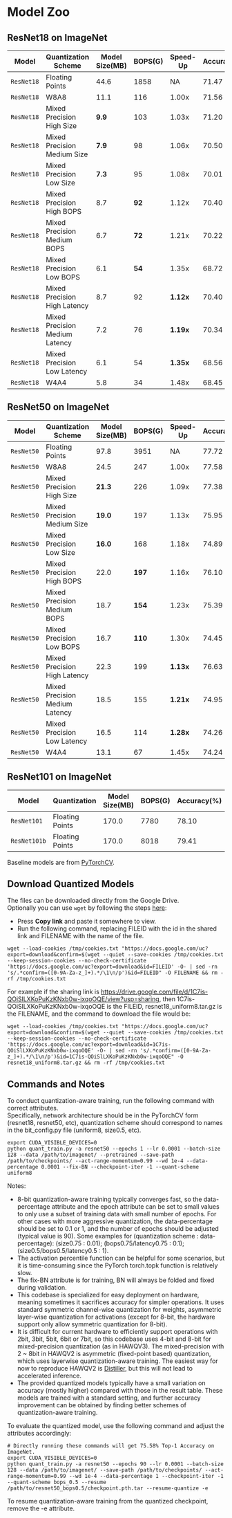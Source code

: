 # Model Zoo

## ResNet18 on ImageNet 
Model | Quantization Scheme | Model Size(MB) | BOPS(G) | Speed-Up | Accuracy(%) | Download
---|---|---|---|---|---|---
`ResNet18` | Floating Points                 | 44.6    | 1858   | NA        | 71.47 | [resnet18_baseline](https://drive.google.com/file/d/1C7is-QOiSlLXKoPuKzKNxb0w-ixqoOQE/view?usp=sharing)
`ResNet18` | W8A8                            | 11.1    | 116    | 1.00x     | 71.56 | [resnet18_uniform8](https://drive.google.com/file/d/1CLAd3LhiRVYwiBZRuUJgrzrrPFfLvfWG/view?usp=sharing)
`ResNet18` | Mixed Precision High Size       | **9.9** | 103    | 1.03x     | 71.20 | [resnet18_size0.75](https://drive.google.com/file/d/1Fjm1Wruo773e3-jTIGahUWWQbmqGyMLO/view?usp=sharing)
`ResNet18` | Mixed Precision Medium Size     | **7.9** | 98     | 1.06x     | 70.50 | [resnet18_size0.5](https://drive.google.com/file/d/1EGH76MRLckRtRXqWZHJ_I5DW5UQ-C8iA/view?usp=sharing)
`ResNet18` | Mixed Precision Low Size        | **7.3** | 95     | 1.08x     | 70.01 | [resnet18_size0.25](https://drive.google.com/file/d/1Eq9tmF8XlxOQGNMOuvc5rTPV0N4Ov-4C/view?usp=sharing)
`ResNet18` | Mixed Precision High BOPS       | 8.7     | **92** | 1.12x     | 70.40 | [resnet18_bops0.75](https://drive.google.com/file/d/1F-pcK-AMCNcPAOydmhJN5aiDGGaEk-q7/view?usp=sharing)
`ResNet18` | Mixed Precision Medium BOPS     | 6.7     | **72** | 1.21x     | 70.22 | [resnet18_bops0.5](https://drive.google.com/file/d/1DbDXYdulvvb9YOG1fRSrCVPvry_Reu8z/view?usp=sharing)
`ResNet18` | Mixed Precision Low BOPS        | 6.1     | **54** | 1.35x     | 68.72 | [resnet18_bops0.25](https://drive.google.com/file/d/1G9UgvLB3KuDyqNj4xV7DFiHjfXtULPJI/view?usp=sharing)
`ResNet18` | Mixed Precision High Latency    | 8.7     | 92     | **1.12x** | 70.40 | [resnet18_latency0.75](https://drive.google.com/file/d/1FcDVQT-p314lDq-URbHbLCSkGnWrd_vT/view?usp=sharing)
`ResNet18` | Mixed Precision Medium Latency  | 7.2     | 76     | **1.19x** | 70.34 | [resnet18_latency0.5](https://drive.google.com/file/d/1EfpPjgx-q5IS9rDP1irrdQtMvBodkDei/view?usp=sharing)
`ResNet18` | Mixed Precision Low Latency     | 6.1     | 54     | **1.35x** | 68.56 | [resnet18_latency0.25](https://drive.google.com/file/d/1FwC7Sjp9lFW6dLdnyb9O4Re7OLkUpkPy/view?usp=sharing)
`ResNet18` | W4A4                            | 5.8     | 34     | 1.48x     | 68.45 | [resnet18_uniform4](https://drive.google.com/file/d/1D4DPcW2s9QmSnKzUgcjH-2eYO8zpDRIL/view?usp=sharing)

## ResNet50 on ImageNet
Model | Quantization Scheme | Model Size(MB) | BOPS(G) | Speed-Up | Accuracy(%) | Download
---|---|---|---|---|---|---
`ResNet50` | Floating Points                 | 97.8     | 3951     | NA        | 77.72 | [resnet50_baseline](https://drive.google.com/file/d/1CE4b05gwMzDqcdpwHLFC2BM0841qKJp8/view?usp=sharing)
`ResNet50` | W8A8                            | 24.5     | 247      | 1.00x     | 77.58 | [resnet50_uniform8](https://drive.google.com/file/d/1CID7aId-SL8edGx8j5-Lsup_GqW3OX7-/view?usp=sharing)
`ResNet50` | Mixed Precision High Size       | **21.3** | 226      | 1.09x     | 77.38 | [resnet50_size0.75](https://drive.google.com/file/d/1GtYgWFQrWfmn-23pFrZlxmBtuDCRG5Zs/view?usp=sharing)
`ResNet50` | Mixed Precision Medium Size     | **19.0** | 197      | 1.13x     | 75.95 | [resnet50_size0.5](https://drive.google.com/file/d/1DnnRL9Q9SJ6BA5M98zGxcKrrAKClDdfJ/view?usp=sharing)
`ResNet50` | Mixed Precision Low Size        | **16.0** | 168      | 1.18x     | 74.89 | [resnet50_size0.25](https://drive.google.com/file/d/1H_rLcaOobHCASSxLD5F6ho5rKNvBqAOo/view?usp=sharing)
`ResNet50` | Mixed Precision High BOPS       | 22.0     | **197**  | 1.16x     | 76.10 | [resnet50_bops0.75](https://drive.google.com/file/d/1H5947bedQ1rCGzdKpSCJjIxysJUBznOE/view?usp=sharing)
`ResNet50` | Mixed Precision Medium BOPS     | 18.7     | **154**  | 1.23x     | 75.39 | [resnet50_bops0.5](https://drive.google.com/file/d/1DNUkyavD10saZw9_7TzJhEy0NFPhSVZr/view?usp=sharing)
`ResNet50` | Mixed Precision Low BOPS        | 16.7     | **110**  | 1.30x     | 74.45 | [resnet50_bops0.25](https://drive.google.com/file/d/1G_JQJgGTDYQN5atmcyjDsJZV5zkH8GWw/view?usp=sharing)
`ResNet50` | Mixed Precision High Latency    | 22.3     | 199      | **1.13x** | 76.63 | [resnet50_latency0.75](https://drive.google.com/file/d/1HBQhrTplhOHft43WEifaq35dfUftP5tJ/view?usp=sharing)
`ResNet50` | Mixed Precision Medium Latency  | 18.5     | 155      | **1.21x** | 74.95 | [resnet50_latency0.5](https://drive.google.com/file/d/1GbviN74Z806jyDusohusEjgKuqIyAc5s/view?usp=sharing)
`ResNet50` | Mixed Precision Low Latency     | 16.5     | 114      | **1.28x** | 74.26 | [resnet50_latency0.25](https://drive.google.com/file/d/1HuMaFhL1GV3XiYt9fLncZf6QruL7eGif/view?usp=sharing)
`ResNet50` | W4A4                            | 13.1     | 67       | 1.45x     | 74.24 | [resnet50_uniform4](https://drive.google.com/file/d/1DDis-8C-EupCRj-ExH58ldSv-tG2RXyf/view?usp=sharing)

## ResNet101 on ImageNet
Model | Quantization | Model Size(MB) | BOPS(G) | Accuracy(%) | Download
---|---|---|---|---|---
`ResNet101` | Floating Points | 170.0 | 7780 | 78.10 | [resnet101_baseline](https://drive.google.com/file/d/1GDliS9_HdQ75eH2G1bCivfQL4FTI4euF/view?usp=sharing)
`ResNet101b` | Floating Points | 170.0 | 8018 | 79.41 | [resnet101b_baseline](https://drive.google.com/file/d/1GPBBpi3wAko4wHWt8ZBOJj7RALW1_K1p/view?usp=sharing)

Baseline models are from [PyTorchCV](https://pypi.org/project/pytorchcv/).

## Download Quantized Models
The files can be downloaded directly from the Google Drive. \
Optionally you can use `wget` by following the steps [here](https://medium.com/@acpanjan/download-google-drive-files-using-wget-3c2c025a8b99):
* Press **Copy link** and paste it somewhere to view.
* Run the following command, replacing FILEID with the id in the shared link and FILENAME with the name of the file.
~~~~
wget --load-cookies /tmp/cookies.txt "https://docs.google.com/uc?export=download&confirm=$(wget --quiet --save-cookies /tmp/cookies.txt --keep-session-cookies --no-check-certificate 'https://docs.google.com/uc?export=download&id=FILEID' -O- | sed -rn 's/.*confirm=([0-9A-Za-z_]+).*/\1\n/p')&id=FILEID" -O FILENAME && rm -rf /tmp/cookies.txt
~~~~
For example if the sharing link is https://drive.google.com/file/d/1C7is-QOiSlLXKoPuKzKNxb0w-ixqoOQE/view?usp=sharing, then 1C7is-QOiSlLXKoPuKzKNxb0w-ixqoOQE is the FILEID, resnet18_uniform8.tar.gz is the FILENAME, and the command to download the file would be:
~~~~
wget --load-cookies /tmp/cookies.txt "https://docs.google.com/uc?export=download&confirm=$(wget --quiet --save-cookies /tmp/cookies.txt --keep-session-cookies --no-check-certificate 'https://docs.google.com/uc?export=download&id=1C7is-QOiSlLXKoPuKzKNxb0w-ixqoOQE' -O- | sed -rn 's/.*confirm=([0-9A-Za-z_]+).*/\1\n/p')&id=1C7is-QOiSlLXKoPuKzKNxb0w-ixqoOQE" -O resnet18_uniform8.tar.gz && rm -rf /tmp/cookies.txt
~~~~

## Commands and Notes
To conduct quantization-aware training, run the following command with correct attributes. \
Specifically, network architecture should be in the PyTorchCV form (resnet18, resnet50, etc), quantization scheme should correspond to names in the bit_config.py file (uniform8, size0.5, etc).
```
export CUDA_VISIBLE_DEVICES=0
python quant_train.py -a resnet50 --epochs 1 --lr 0.0001 --batch-size 128 --data /path/to/imagenet/ --pretrained --save-path /path/to/checkpoints/ --act-range-momentum=0.99 --wd 1e-4 --data-percentage 0.0001 --fix-BN --checkpoint-iter -1 --quant-scheme uniform8
```
Notes:
* 8-bit quantization-aware training typically converges fast, so the data-percentage attribute and the epoch attribute can be set to small values to only use a subset of training data with small number of epochs. For other cases with more aggressive quantization, the data-percentage should be set to 0.1 or 1, and the number of epochs should be adjusted (typical value is 90). Some examples for (quantization scheme : data-percentage): (size0.75 : 0.01); (bops0.75/latency0.75 : 0.1); (size0.5/bops0.5/latency0.5 : 1).
* The activation percentile function can be helpful for some scenarios, but it is time-consuming since the PyTorch torch.topk function is relatively slow.
* The fix-BN attribute is for training, BN will always be folded and fixed during validation.
* This codebase is specialized for easy deployment on hardware, meaning sometimes it sacrifices accuracy for simpler operations. It uses standard symmetric channel-wise quantization for weights, asymmetric layer-wise quantization for activations (except for 8-bit, the hardware support only allow symmetric quantization for 8-bit).
* It is difficult for current hardware to efficiently support operations with 2bit, 3bit, 5bit, 6bit or 7bit, so this codebase uses 4-bit and 8-bit for mixed-precision quantization (as in HAWQV3). The mixed-precision with 2 ~ 8bit in HAWQV2 is asymmetric (fixed-point based) quantization, which uses layerwise quantization-aware training. The easiest way for now to reproduce HAWQV2 is [Distiller](https://github.com/IntelLabs/distiller), but this will not lead to accelerated inference.
* The provided quantized models typically have a small variation on accuracy (mostly higher) compared with those in the result table. These models are trained with a standard setting, and further accuracy improvement can be obtained by finding better schemes of quantization-aware training.

To evaluate the quantized model, use the following command and adjust the attributes accordingly:
```
# Directly running these commands will get 75.58% Top-1 Accuracy on ImageNet.
export CUDA_VISIBLE_DEVICES=0
python quant_train.py -a resnet50 --epochs 90 --lr 0.0001 --batch-size 128 --data /path/to/imagenet/ --save-path /path/to/checkpoints/ --act-range-momentum=0.99 --wd 1e-4 --data-percentage 1 --checkpoint-iter -1 --quant-scheme bops_0.5 --resume /path/to/resnet50_bops0.5/checkpoint.pth.tar --resume-quantize -e
```
To resume quantization-aware training from the quantized checkpoint, remove the -e attribute.
